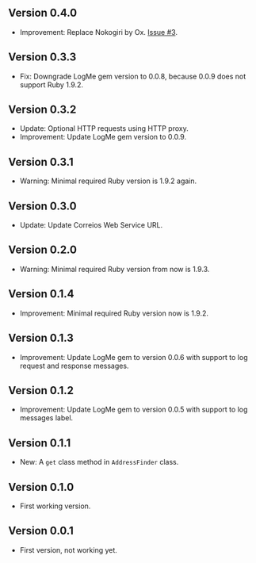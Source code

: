 ## Version 0.4.0
- Improvement: Replace Nokogiri by Ox. [Issue #3](https://github.com/prodis/correios-cep/issues/3).

## Version 0.3.3
- Fix: Downgrade LogMe gem version to 0.0.8, because 0.0.9 does not support Ruby 1.9.2.

## Version 0.3.2
- Update: Optional HTTP requests using HTTP proxy.
- Improvement: Update LogMe gem version to 0.0.9.

## Version 0.3.1
- Warning: Minimal required Ruby version is 1.9.2 again.

## Version 0.3.0
- Update: Update Correios Web Service URL.

## Version 0.2.0
- Warning: Minimal required Ruby version from now is 1.9.3.

## Version 0.1.4
- Improvement: Minimal required Ruby version now is 1.9.2.

## Version 0.1.3
- Improvement: Update LogMe gem to version 0.0.6 with support to log request and response messages.

## Version 0.1.2
- Improvement: Update LogMe gem to version 0.0.5 with support to log messages label.

## Version 0.1.1
- New: A `get` class method in `AddressFinder` class.

## Version 0.1.0
- First working version.

## Version 0.0.1
- First version, not working yet.
